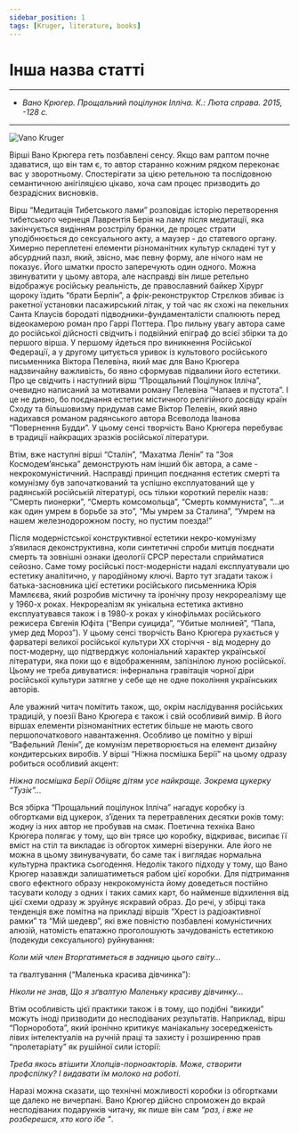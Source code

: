 ```yaml
---
sidebar_position: 1
tags: [Kruger, literature, books]
---
```

# Інша назва статті
---
* *Вано Крюгер. Прощальний поцілунок Ілліча. К.: Люта справа. 2015, -128 с.*
---

![Vano Kruger](/img/kruger.jpeg "Vano Kruger")

Вірші Вано Крюгера геть позбавлені сенсу. Якщо вам раптом почне здаватися, що він там є, то автор старанно кожним рядком переконає вас у зворотньому. Спостерігати за цією ретельною та послідовною семантичною анігіляцією цікаво, хоча сам процес призводить до безрадісних висновків.

Вірш “Медитація Тибетського лами” розповідає історію перетворення тибетського чернеця Лаврентія Берія на ламу після медитації, яка закінчується видінням розстрілу бранки, де процес страти уподібнюється до сексуального акту, а маузер - до статевого органу. Химерно переплетені елементи різноманітних культур складені тут у абсурдний пазл, який, звісно, має певну форму, але нічого нам не показує. Його шматки просто заперечують один одного. Можна звинуватити у цьому автора, але насправді він лише ретельно відображує російську реальність, де православний байкер Хірург щороку їздить “брати Берлін”, а фрік-реконструктор Стрєлков збиває із ракетної установки пасажирський літак, у той час як схожі на пекельних Санта Клаусів бородаті підводники-фундаменталісти спалюють перед відеокамерою роман про Гаррі Поттера. Про пильну увагу автора саме до російської дійсності свідчить і подвійний епіграф до всієї збірки та до першого вірша. У першому йдеться про виникнення Російської Федерації, а у другому цитується уривок із культового російського письменника Віктора Пелевіна, який має для Вано Крюгера надзвичайну важливість, бо явно сформував підвалини його естетики. Про це свідчить і наступний вірш “Прощальний Поцілунок Ілліча”, очевидно написаний за мотивами роману Пелевіна “Чапаев и пустота”. І це не дивно, бо поєднання естетик містичного релігійного досвіду країн Сходу та більшовизму придумав саме Віктор Пелевін, який явно надихався романом радянського автора Всеволода Іванова “Повернення Будди”. У цьому сенсі творчість Вано Крюгера перебуває в традиції найкращих зразків російської літератури.

Втім, вже наступні вірші “Сталін”, “Махатма Ленін” та “Зоя Космодем’янська” демонструють нам інший бік автора, а саме - некрокомуністичний. Насправді принцип поєднання естетик смерті та комунізму був започаткований та успішно експлуатований ще у радянській російській літературі, ось тільки короткий перелік назв: “Смерть пионерки”, “Смерть комсомольца”, “Смерть коммуниста”, “...и как один умрем в борьбе за это”, “Мы умрем за Сталина”, “Умрем на нашем железнодорожном посту, но пустим поезда!” 

Після модерністської конструктивної естетики некро-комунізму з’явилася деконструктивна, коли синтетичні спроби митців поєднати смерть та зовнішні ознаки ідеології СРСР перестали сприйматися сейозно. Саме тому російські пост-модерністи надалі експлуатували цю естетику аналітично, у пародійному ключі. Варто тут згадати також і батька-засновника цієї естетики російського письменника Юрія Мамлєєва, який розробив містичну та іронічну прозу некрореалізму ще у 1960-х роках. Некрореалізм як унікальна естетика активно експлуатувався також і в 1980-х роках у кінофільмах російського режисера Євгенія Юфіта (“Вепри суицида”, “Убитые молнией”, “Папа, умер дед Мороз”). У цьому сенсі творчість Вано Крюгера рухається у фарватері великої російської культури ХХ сторіччя - від модерну до пост-модерну, що підтверджує колоніальний характер української літератури, яка поки що є відображенням, запізнілою луною російської. Цьому не треба дивуватися: інфернальна гравітація чорної діри російської культури затягне у себе ще не одне покоління українських авторів.

Але уважний читач помітить також, що, окрім наслідування російських традицій, у поезії Вано Крюгера є також і свій особливий вимір. В його віршах елементи різноманітних естетик більше не мають свого першопочаткового навантаження. Особливо це помітно у вірші “Вафельний Ленін”, де комунізм перетворюється на елемент дизайну кондитерських виробів. У вірші “Ніжна посмішка Берії” на цьому одразу робиться особливий акцент:

*Ніжна посмішка Берії*
*Обіцяє дітям усе найкраще.*
*Зокрема цукерку “Тузік”...*

Вся збірка “Прощальний поцілунок Ілліча” нагадує коробку із обгортками від цукерок, з’їдених та перетравлених десятки років тому: жодну із них автор не пробував на смак. Поетична техніка Вано Крюгера полягає у тому, що він трясе цю коробку, відкриває, висипає її вміст на стіл та викладає із обгорток химерні візерунки. Але його не можна в цьому звинувачувати, бо саме так і виглядає нормальна культурна практика сьогодення. Недолік такого підходу у тому, що Вано Крюгер назавжди залишатиметься рабом цієї коробки. Для підтримання свого ефектного образу некрокомуніста йому доведеться постійно тасувати колоду з одних і таких самих карт, бо найменше відхилення від цієї схеми одразу ж зруйнує яскравий образ. До речі, у збірці така тенденція вже помітна на прикладі віршів “Хрест із радіоактивної рамки” та “Мій шедевр”, які вже повністю позбавлені комуністичних алюзій, натомість епатажно проголошують зачудованість естетикою (подекуди сексуального) руйнування:

*Коли мій член*
*Вторгатиметься в задницю цього світу…*

та ґвалтування (“Маленька красива дівчинка”):

*Ніколи не знав,*
*Що я зґвалтую*
*Маленьку красиву дівчинку...*

Втім особливість цієї практики також і в тому, що подібні “викиди” можуть іноді призводити до несподіваних результатів. Наприклад, вірш “Порноробота”, який іронічно критикує маніакальну зосередженість лівих інтелектуалів на ручній праці та захисту і розширенню прав “пролетаріату” як рушійної сили історії:

*Треба якось втішити*
*Хлопців-порноакторів.*
*Може, створити профспілку?*
*І видавати їм молоко на роботі.*

Наразі можна сказати, що технічні можливості коробки із обгортками ще далеко не вичерпані. Вано Крюгер дійсно спроможен до вкрай несподіваних подарунків читачу, як пише він сам *“раз, і вже не розберешся, хто кого їбе ”*.
